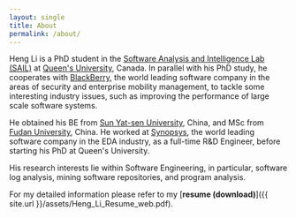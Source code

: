 ```yaml
---
layout: single
title: About
permalink: /about/
---
```


Heng Li is a PhD student in the [Software Analysis and Intelligence Lab (SAIL)](http://sail.cs.queensu.ca/) at [Queen's University](http://www.queensu.ca/), Canada.
In parallel with his PhD study, he cooperates with [BlackBerry](http://ca.blackberry.com/home.html), the world leading software company in the areas of security and enterprise mobility management, to tackle some interesting industry issues, such as improving the performance of large scale software systems.

He obtained his BE from [Sun Yat-sen University](http://www.sysu.edu.cn/2012/en/index.htm), China, and MSc from [Fudan University](http://www.fudan.edu.cn/en/), China. 
He worked at [Synopsys](http://www.synopsys.com/home.aspx), the world leading software company in the EDA industry, as a full-time R&D Engineer, before starting his PhD at Queen's University. 

His research interests lie within Software Engineering, in particular, software log analysis, mining software repositories, and program analysis.

For my detailed information please refer to my [**resume (download)**]({{ site.url }}/assets/Heng_Li_Resume_web.pdf).